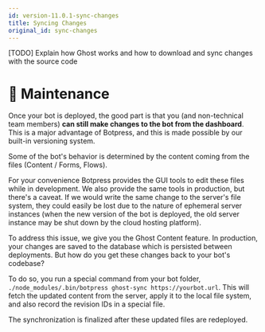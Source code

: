 ```yaml
---
id: version-11.0.1-sync-changes
title: Syncing Changes
original_id: sync-changes
---
```


[TODO] Explain how Ghost works and how to download and sync changes with the source code

# 🔧 Maintenance

Once your bot is deployed, the good part is that you (and non-technical team members) **can still make changes to the bot from the dashboard**. This is a major advantage of Botpress, and this is made possible by our built-in versioning system.

Some of the bot's behavior is determined by the content coming from the files (Content / Forms, Flows).

For your convenience Botpress provides the GUI tools to edit these files while in development.
We also provide the same tools in production, but there's a caveat. If we would write the same change to the server's file system, they could easily be lost due to the nature of ephemeral server instances (when the new version of the bot is deployed, the old server instance may be shut down by the cloud hosting platform).

To address this issue, we give you the Ghost Content feature. In production, your changes are saved to the database which is persisted between deployments. But how do you get these changes back to your bot's codebase?

To do so, you run a special command from your bot folder, `./node_modules/.bin/botpress ghost-sync https://yourbot.url`. This will fetch the updated content from the server, apply it to the local file system, and also record the revision IDs in a special file.

The synchronization is finalized after these updated files are redeployed.
